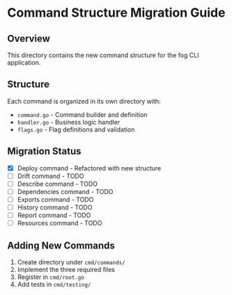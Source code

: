 # Command Structure Migration Guide

## Overview
This directory contains the new command structure for the fog CLI application.

## Structure
Each command is organized in its own directory with:
- `command.go` - Command builder and definition
- `handler.go` - Business logic handler
- `flags.go` - Flag definitions and validation

## Migration Status
- [x] Deploy command - Refactored with new structure
- [ ] Drift command - TODO
- [ ] Describe command - TODO
- [ ] Dependencies command - TODO
- [ ] Exports command - TODO
- [ ] History command - TODO
- [ ] Report command - TODO
- [ ] Resources command - TODO

## Adding New Commands
1. Create directory under `cmd/commands/`
2. Implement the three required files
3. Register in `cmd/root.go`
4. Add tests in `cmd/testing/`

